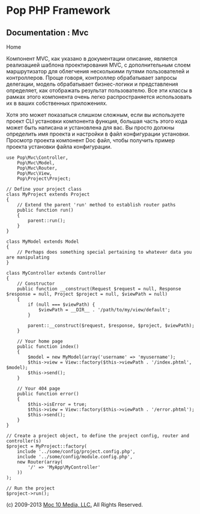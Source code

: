 Pop PHP Framework
=================

Documentation : Mvc
-------------------

Home

Компонент MVC, как указано в документации описание, является реализацией
шаблона проектирования MVC, с дополнительным слоем маршрутизатор для
облегчения несколькими путями пользователей и контроллеров. Проще
говоря, контроллер обрабатывает запросы делегации, модель обрабатывает
бизнес-логики и представления определяет, как отображать результат
пользователю. Все эти классы в рамках этого компонента очень легко
распространяется использовать их в ваших собственных приложениях.

Хотя это может показаться слишком сложным, если вы используете проект
CLI установки компонента функция, большая часть этого кода может быть
написана и установлена ​​для вас. Вы просто должны определить имя
проекта и настройки в файл конфигурации установки. Просмотр проекта
компонент Doc файл, чтобы получить пример проекта установки файла
конфигурации.

    use Pop\Mvc\Controller,
        Pop\Mvc\Model,
        Pop\Mvc\Router,
        Pop\Mvc\View,
        Pop\Project\Project;

    // Define your project class
    class MyProject extends Project
    {
        // Extend the parent 'run' method to establish router paths
        public function run()
        {
            parent::run();
        }
    }

    class MyModel extends Model
    {
        // Perhaps does something special pertaining to whatever data you are manipulating
    }

    class MyController extends Controller
    {
        // Constructor
        public function __construct(Request $request = null, Response $response = null, Project $project = null, $viewPath = null)
        {
            if (null === $viewPath) {
                $viewPath = __DIR__ . '/path/to/my/view/default';
            }

            parent::__construct($request, $response, $project, $viewPath);
        }

        // Your home page
        public function index()
        {
            $model = new MyModel(array('username' => 'myusername');
            $this->view = View::factory($this->viewPath . '/index.phtml', $model);
            $this->send();
        }

        // Your 404 page
        public function error()
        {
            $this->isError = true;
            $this->view = View::factory($this->viewPath . '/error.phtml');
            $this->send();
        }
    }

    // Create a project object, to define the project config, router and controller(s)
    $project = MyProject::factory(
        include '../some/config/project.config.php',
        include '../some/config/module.config.php',
        new Router(array(
            '/' => 'MyApp\MyController'
        ))
    );

    // Run the project
    $project->run();

\(c) 2009-2013 [Moc 10 Media, LLC.](http://www.moc10media.com) All
Rights Reserved.
